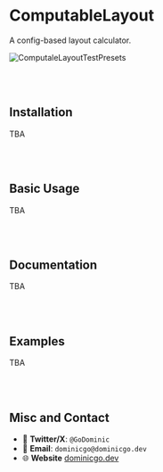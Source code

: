 # ComputableLayout

A config-based layout calculator.

![ComputaleLayoutTestPresets](./Assets/2023-08-25-ComputaleLayoutTestPresets-02.gif)

<br><br>

## Installation

TBA

<br><br>

## Basic Usage

TBA

<br><br>

## Documentation

TBA

<br><br>

## Examples

TBA

<br><br>

## Misc and Contact

* 🐤 **Twitter/X**: `@GoDominic`
* 💌 **Email**: `dominicgo@dominicgo.dev`
* 🌐 **Website** [dominicgo.dev](https://dominicgo.dev)
